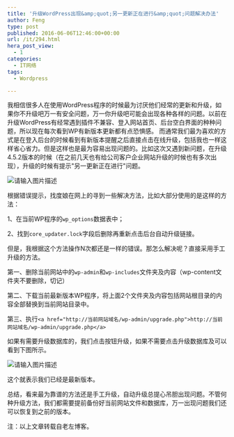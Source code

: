 ```yaml
---
title: '升级WordPress出现&amp;quot;另一更新正在进行&amp;quot;问题解决办法'
author: Feng
type: post
published: 2016-06-06T12:46:00+00:00
url: /it/294.html
hera_post_view:
  - 1
categories:
  - IT网络
tags:
  - Wordpress

---
```

我相信很多人在使用WordPress程序的时候最为讨厌他们经常的更新和升级，如果你不升级吧万一有安全问题，万一你升级吧可能会出现各种各样的问题。以前在升级WordPress有经常遇到插件不兼容、登入网站首页、后台空白界面的种种问题，所以现在每次看到WP有新版本更新都有点恐惧感。 而通常我们最为喜欢的方式是在登入后台的时候看到有新版本提醒之后直接点击在线升级，包括我也一样这样省心省力。但是这样也是最为容易出现问题的。比如这次又遇到新问题，在升级4.5.2版本的时候（在之前几天也有给公司客户企业网站升级的时候也有多次出现），升级的时候有提示"另一更新正在进行"问题。

<img decoding="async" src="https://cdn.uu126.cn/wp-content/uploads/2016/06/WP-ERR-2.jpg" alt="请输入图片描述" title="请输入图片描述" /> 

根据错误提示，找度娘在网上的寻到一些解决方法，比如大部分使用的是这样的方法：

1、在当前WP程序的`wp_options`数据表中；

2、找到`core_updater.lock`字段后删除再重新点击后台自动升级链接。

但是，我根据这个方法操作N次都还是一样的错误。那怎么解决呢？直接采用手工升级的方法。

第一、删除当前网站中的`wp-admin`和`wp-includes`文件夹及内容（wp-content文件夹不要删除，切记）

第二、下载当前最新版本WP程序，将上面2个文件夹及内容包括网站根目录的内容全部替换到当前网站目录中。

第三、执行`<a href="http://当前网站域名/wp-admin/upgrade.php">http://当前网站域名/wp-admin/upgrade.php</a>`

如果有需要升级数据库的，我们点击按钮升级，如果不需要点击升级数据库及可以看到下图所示。

<img decoding="async" src="https://cdn.uu126.cn/wp-content/uploads/2016/06/WP-ERR-3.jpg" alt="请输入图片描述" title="请输入图片描述" /> 

这个就表示我们已经是最新版本。

总结，看来最为靠谱的方法还是手工升级，自动升级总提心吊胆出现问题。不管何种升级方法，我们都需要提前备份好当前网站文件和数据库，万一出现问题我们还可以恢复到之前的版本。

注：以上文章转载自老左博客。